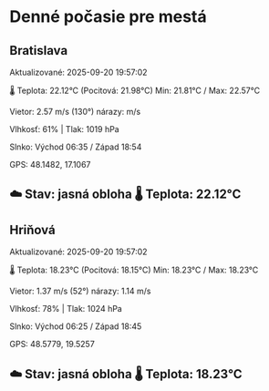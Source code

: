 ﻿# Denné počasie pre mestá

## Bratislava
Aktualizované: 2025-09-20 19:57:02

🌡️ Teplota: 22.12°C 
(Pocitová: 21.98°C)
Min: 21.81°C / Max: 22.57°C

Vietor: 2.57 m/s    (130°) 
nárazy:  m/s

Vlhkosť: 61% | Tlak: 1019 hPa

Slnko: Východ 06:35 / Západ 18:54

GPS: 48.1482, 17.1067

☁️ Stav: jasná obloha        🌡️ Teplota: 22.12°C
---

## Hriňová
Aktualizované: 2025-09-20 19:57:02

🌡️ Teplota: 18.23°C 
(Pocitová: 18.15°C)
Min: 18.23°C / Max: 18.23°C

Vietor: 1.37 m/s (52°)
nárazy: 1.14 m/s

Vlhkosť: 78% | Tlak: 1024 hPa

Slnko: Východ 06:25 / Západ 18:45

GPS: 48.5779, 19.5257

☁️ Stav: jasná obloha        🌡️ Teplota: 18.23°C
---
